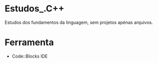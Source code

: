 # Estudos_.C++
Estudos dos fundamentos da linguagem, sem projetos apénas arquivos.
# Ferramenta
* Code::Blocks IDE
